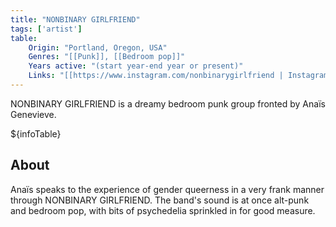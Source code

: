 ```yaml
---
title: "NONBINARY GIRLFRIEND"
tags: ['artist']
table:
    Origin: "Portland, Oregon, USA"
    Genres: "[[Punk]], [[Bedroom pop]]"
    Years active: "(start year-end year or present)"
    Links: "[[https://www.instagram.com/nonbinarygirlfriend | Instagram]], [[https://nonbinarygirlfriend.bandcamp.com | Bandcamp]], [[https://open.spotify.com/artist/4i3JiS1urNPGIrIcho9UtU?si=k6Bf8rbbQAapxMqUIhucWw | Spotify]]"
---
```


NONBINARY GIRLFRIEND is a dreamy bedroom punk group fronted by Anaïs Genevieve.

${infoTable}

## About
Anaïs speaks to the experience of gender queerness in a very frank manner through NONBINARY GIRLFRIEND. The band's sound is at once alt-punk and bedroom pop, with bits of psychedelia sprinkled in for good measure.